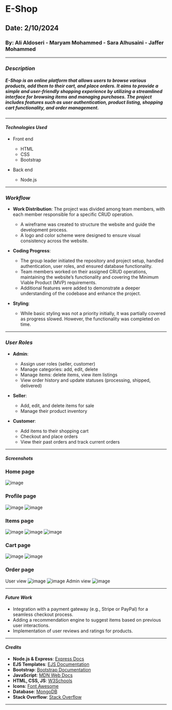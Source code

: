 # E-Shop

## Date: 2/10/2024

### By: Ali Aldoseri - Maryam Mohammed - Sara Alhusaini - Jaffer Mohammed

---

### **_Description_**

##### E-Shop is an online platform that allows users to browse various products, add them to their cart, and place orders. It aims to provide a simple and user-friendly shopping experience by utilizing a streamlined interface for browsing items and managing purchases. The project includes features such as user authentication, product listing, shopping cart functionality, and order management.

---

#### **_Technologies Used_**

- Front end
  - HTML
  - CSS
  - Bootstrap

- Back end
  - Node.js

---

### **_Workflow_**

- **Work Distribution**: 
  The project was divided among team members, with each member responsible for a specific CRUD operation. 
  - A wireframe was created to structure the website and guide the development process.
  - A logo and color scheme were designed to ensure visual consistency across the website.

- **Coding Progress**: 
  - The group leader initiated the repository and project setup, handled authentication, user roles, and ensured database functionality.
  - Team members worked on their assigned CRUD operations, maintaining the website’s functionality and covering the Minimum Viable Product (MVP) requirements.
  - Additional features were added to demonstrate a deeper understanding of the codebase and enhance the project.

- **Styling**:
  - While basic styling was not a priority initially, it was partially covered as progress slowed. However, the functionality was completed on time.

---

### **_User Roles_**

- **Admin**:
  - Assign user roles (seller, customer)
  - Manage categories: add, edit, delete
  - Manage items: delete items, view item listings
  - View order history and update statuses (processing, shipped, delivered)
  
- **Seller**:
  - Add, edit, and delete items for sale
  - Manage their product inventory

- **Customer**:
  - Add items to their shopping cart
  - Checkout and place orders
  - View their past orders and track current orders

---

#### **_Screenshots_**

### Home page
![image](/public/images/screenshots/home.png)

### Profile page
![image](/public/images/screenshots/profile.png)
![image](/public/images/screenshots/profile-edit.png)


### Items page
![image](/public/images/screenshots/items.png)
![image](/public/images/screenshots/item.png)
![image](/public/images/screenshots/add-item.png)

### Cart page
![image](/public/images/screenshots/cart.png)
![image](/public/images/screenshots/checkout.png)

### Order page
User view
![image](/public/images/screenshots/orders-history.png)
![image](/public/images/screenshots/order-details.png)
Admin view
![image](/public/images/screenshots/all-order-history.png)

---

#### **_Future Work_**

- Integration with a payment gateway (e.g., Stripe or PayPal) for a seamless checkout process.
- Adding a recommendation engine to suggest items based on previous user interactions.
- Implementation of user reviews and ratings for products.

---

#### **_Credits_**

- **Node.js & Express**: [Express Docs](https://expressjs.com/)
- **EJS Templates**: [EJS Documentation](https://ejs.co/)
- **Bootstrap**: [Bootstrap Documentation](https://getbootstrap.com/)
- **JavaScript**: [MDN Web Docs](https://developer.mozilla.org/)
- **HTML, CSS, JS**: [W3Schools](https://www.w3schools.com/)
- **Icons**: [Font Awesome](https://fontawesome.com/)
- **Database**: [MongoDB](https://www.mongodb.com/)
- **Stack Overflow**: [Stack Overflow](https://stackoverflow.com/)

---

